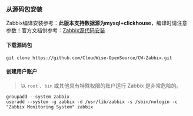 ### 从源码包安装
Zabbix编译安装参考：**此版本支持数据源为mysql+clickhouse**，编译时请注意参数！官方文档供参考：[Zabbix源代码安装](https://www.zabbix.com/documentation/5.0/zh/manual/installation/install)

#### 下载源码包

```shell
git clone https://github.com/CloudWise-OpenSource/CW-Zabbix.git
```

#### 创建用户账户

> 以 `root` 、`bin` 或其他具有特殊权限的账户运行 Zabbix 是非常危险的。

```shell
groupadd --system zabbix
useradd --system -g zabbix -d /usr/lib/zabbix -s /sbin/nologin -c "Zabbix Monitoring System" zabbix
```
